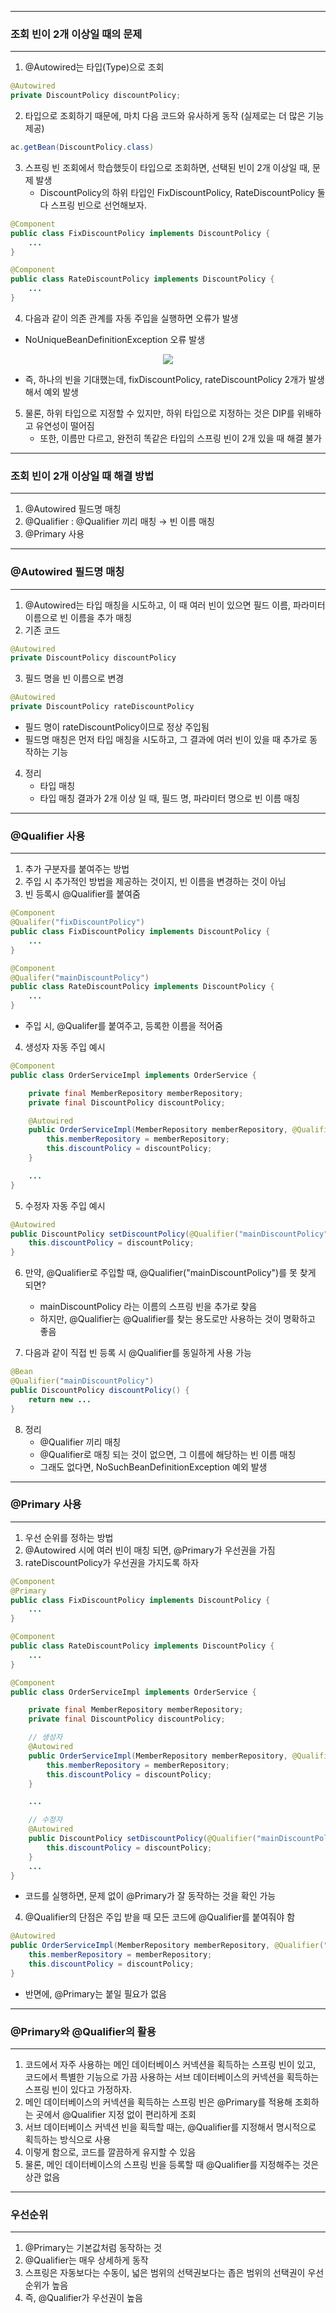 -----
### 조회 빈이 2개 이상일 때의 문제
-----
1. @Autowired는 타입(Type)으로 조회
```java
@Autowired
private DiscountPolicy discountPolicy;
```

2. 타입으로 조회하기 때문에, 마치 다음 코드와 유사하게 동작 (실제로는 더 많은 기능 제공)
```java
ac.getBean(DiscountPolicy.class)
```

3. 스프링 빈 조회에서 학습했듯이 타입으로 조회하면, 선택된 빈이 2개 이상일 때, 문제 발생
   - DiscountPolicy의 하위 타입인 FixDiscountPolicy, RateDiscountPolicy 둘 다 스프링 빈으로 선언해보자.
```java
@Component
public class FixDiscountPolicy implements DiscountPolicy {
    ...
}
```
```java
@Component
public class RateDiscountPolicy implements DiscountPolicy {
    ...
}
```

4. 다음과 같이 의존 관계를 자동 주입을 실행하면 오류가 발생
  - NoUniqueBeanDefinitionException 오류 발생
<div align="center">
<img src="https://github.com/sooyounghan/Computer-Science/assets/34672301/21e518b9-73fa-4c27-b280-c72e8354e4a6">
</div>

  - 즉, 하나의 빈을 기대했는데, fixDiscountPolicy, rateDiscountPolicy 2개가 발생해서 예외 발생

5. 물론, 하위 타입으로 지정할 수 있지만, 하위 타입으로 지정하는 것은 DIP를 위배하고 유연성이 떨어짐
   - 또한, 이름만 다르고, 완전히 똑같은 타입의 스프링 빈이 2개 있을 때 해결 불가

-----
### 조회 빈이 2개 이상일 때 해결 방법
-----
1. @Autowired 필드명 매칭
2. @Qualifier : @Qualifier 끼리 매칭 → 빈 이름 매칭
3. @Primary 사용

-----
### @Autowired 필드명 매칭
-----
1. @Autowired는 타입 매칭을 시도하고, 이 때 여러 빈이 있으면 필드 이름, 파라미터 이름으로 빈 이름을 추가 매칭
2. 기존 코드
```java
@Autowired
private DiscountPolicy discountPolicy
```

3. 필드 명을 빈 이름으로 변경
```java
@Autowired
private DiscountPolicy rateDiscountPolicy
```
  - 필드 명이 rateDiscountPolicy이므로 정상 주입됨
  - 필드명 매칭은 먼저 타입 매칭을 시도하고, 그 결과에 여러 빈이 있을 때 추가로 동작하는 기능

4. 정리
   - 타입 매칭
   - 타입 매칭 결과가 2개 이상 일 때, 필드 명, 파라미터 명으로 빈 이름 매칭

-----
### @Qualifier 사용
-----
1. 추가 구분자를 붙여주는 방법
2. 주입 시 추가적인 방법을 제공하는 것이지, 빈 이름을 변경하는 것이 아님
3. 빈 등록시 @Qualifier를 붙여줌
```java
@Component
@Qualifer("fixDiscountPolicy")
public class FixDiscountPolicy implements DiscountPolicy {
    ...
}
```
```java
@Component
@Qualifer("mainDiscountPolicy")
public class RateDiscountPolicy implements DiscountPolicy {
    ...
}
```
  - 주입 시, @Qualifer를 붙여주고, 등록한 이름을 적어줌

4. 생성자 자동 주입 예시
```java
@Component
public class OrderServiceImpl implements OrderService {

    private final MemberRepository memberRepository;
    private final DiscountPolicy discountPolicy;

    @Autowired
    public OrderServiceImpl(MemberRepository memberRepository, @Qualifier("mainDiscountPolicy") DiscountPolicy discountPolicy) {
        this.memberRepository = memberRepository;
        this.discountPolicy = discountPolicy;
    }

    ...
}
```

5. 수정자 자동 주입 예시
```java
@Autowired
public DiscountPolicy setDiscountPolicy(@Qualifier("mainDiscountPolicy") DiscountPolicy discountPolicy) {
    this.discountPolicy = discountPolicy;
}
```

6. 만약, @Qualifier로 주입할 때, @Qualifier("mainDiscountPolicy")를 못 찾게 되면?
   - mainDiscountPolicy 라는 이름의 스프링 빈을 추가로 찾음
   - 하지만, @Qualifier는 @Qualifier를 찾는 용도로만 사용하는 것이 명확하고 좋음

7. 다음과 같이 직접 빈 등록 시 @Qualifier를 동일하게 사용 가능
```java
@Bean
@Qualifier("mainDiscountPolicy")
public DiscountPolicy discountPolicy() {
    return new ...
}
```

8. 정리
   - @Qualifier 끼리 매칭
   - @Qualifier로 매칭 되는 것이 없으면, 그 이름에 해당하는 빈 이름 매칭
   - 그래도 없다면, NoSuchBeanDefinitionException 예외 발생

-----
### @Primary 사용
-----
1. 우선 순위를 정하는 방법
2. @Autowired 시에 여러 빈이 매칭 되면, @Primary가 우선권을 가짐
3. rateDiscountPolicy가 우선권을 가지도록 하자
```java
@Component
@Primary
public class FixDiscountPolicy implements DiscountPolicy {
    ...
}
```
```java
@Component
public class RateDiscountPolicy implements DiscountPolicy {
    ...
}
```
```java
@Component
public class OrderServiceImpl implements OrderService {

    private final MemberRepository memberRepository;
    private final DiscountPolicy discountPolicy;

    // 생성자
    @Autowired
    public OrderServiceImpl(MemberRepository memberRepository, @Qualifier("mainDiscountPolicy") DiscountPolicy discountPolicy) {
        this.memberRepository = memberRepository;
        this.discountPolicy = discountPolicy;
    }

    ...

    // 수정자
    @Autowired
    public DiscountPolicy setDiscountPolicy(@Qualifier("mainDiscountPolicy") DiscountPolicy discountPolicy) {
        this.discountPolicy = discountPolicy;
    }
    ...
}
```
  - 코드를 실행하면, 문제 없이 @Primary가 잘 동작하는 것을 확인 가능

4. @Qualifier의 단점은 주입 받을 때 모든 코드에 @Qualifier를 붙여줘야 함
```java
@Autowired
public OrderServiceImpl(MemberRepository memberRepository, @Qualifier("mainDiscountPolicy") DiscountPolicy discountPolicy) {
    this.memberRepository = memberRepository;
    this.discountPolicy = discountPolicy;
}
```

  - 반면에, @Primary는 붙일 필요가 없음

-----
### @Primary와 @Qualifier의 활용
-----
1. 코드에서 자주 사용하는 메인 데이터베이스 커넥션을 획득하는 스프링 빈이 있고, 코드에서 특별한 기능으로 가끔 사용하는 서브 데이터베이스의 커넥션을 획득하는 스프링 빈이 있다고 가정하자.
2. 메인 데이터베이스의 커넥션을 획득하는 스프링 빈은 @Primary를 적용해 조회하는 곳에서 @Qualifier 지정 없이 편리하게 조회
3. 서브 데이터베이스 커넥션 빈을 획득할 때는, @Qualifier를 지정해서 명시적으로 획득하는 방식으로 사용
4. 이렇게 함으로, 코드를 깔끔하게 유지할 수 있음
5. 물론, 메인 데이터베이스의 스프링 빈을 등록할 때 @Qualifier를 지정해주는 것은 상관 없음

-----
### 우선순위
-----
1. @Primary는 기본값처럼 동작하는 것
2. @Qualifier는 매우 상세하게 동작
3. 스프링은 자동보다는 수동이, 넓은 범위의 선택권보다는 좁은 범위의 선택권이 우선 순위가 높음
4. 즉, @Qualifier가 우선권이 높음
